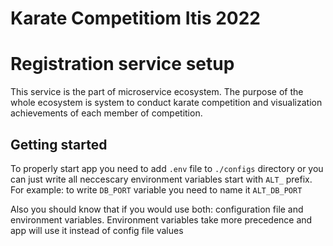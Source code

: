 # Karate Competitiom Itis 2022

# Registration service setup

This service is the part of microservice ecosystem. 
The purpose of the whole ecosystem is system to conduct karate competition 
and visualization achievements of each member of competition.

## Getting started

To properly start app you need to add `.env` file to `./configs` directory or
you can just write all neccescary environment variables start with
`ALT_` prefix. For example: to write `DB_PORT` variable you need
to name it `ALT_DB_PORT`

Also you should know that if you would use both: configuration file and environment variables.
Environment variables take more precedence and app will use it instead of config file values

